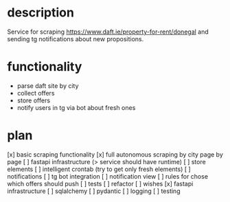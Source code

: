 # description
Service for scraping https://www.daft.ie/property-for-rent/donegal and sending tg notifications about new propositions.

# functionality
- parse daft site by city
- collect offers
- store offers
- notify users in tg via bot about fresh ones

# plan
[x] basic scraping functionality
[x] full autonomous scraping by city page by page
[ ] fastapi infrastructure (> service should have runtime)
[ ] store elements
[ ] intelligent crontab (try to get only fresh elements)
[ ] notifications
    [ ] tg bot integration
    [ ] notification view
    [ ] rules for chose which offers should push
[ ] tests
[ ] refactor
[ ] wishes
    [x] fastapi infrastructure
    [ ] sqlalchemy
    [ ] pydantic
    [ ] logging
    [ ] testing